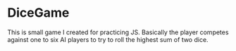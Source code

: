 # DiceGame
This is small game I created for practicing JS. Basically the player competes against one to six AI players to try to roll the highest sum of two dice.
